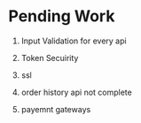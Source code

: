 # Pending Work
1. Input Validation for every api

3. Token Secuirity
4. ssl
5. order history api not complete
6. payemnt gateways
